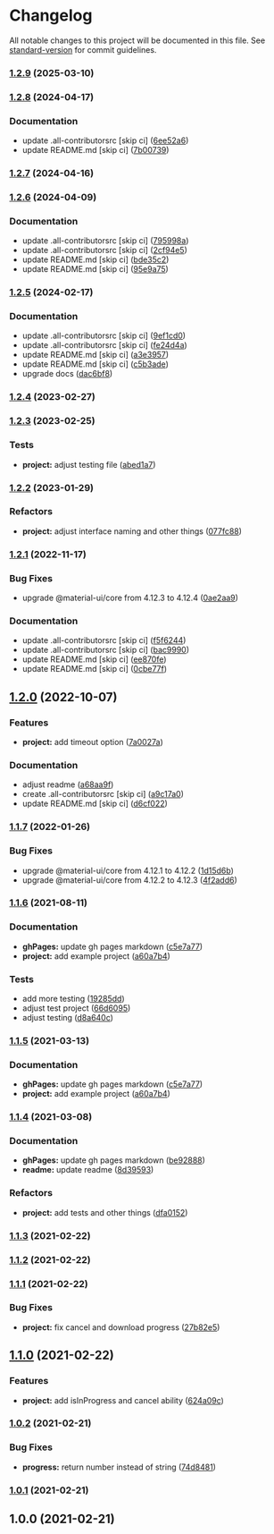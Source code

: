 # Changelog

All notable changes to this project will be documented in this file. See [standard-version](https://github.com/conventional-changelog/standard-version) for commit guidelines.

### [1.2.9](https://github.com/the-bugging/react-use-downloader/compare/v1.2.8...v1.2.9) (2025-03-10)

### [1.2.8](https://github.com/the-bugging/react-use-downloader/compare/v1.2.6...v1.2.8) (2024-04-17)


### Documentation

* update .all-contributorsrc [skip ci] ([6ee52a6](https://github.com/the-bugging/react-use-downloader/commit/6ee52a6393f393d3241d68c7c68c491d6f8bfe65))
* update README.md [skip ci] ([7b00739](https://github.com/the-bugging/react-use-downloader/commit/7b00739007fdf78b457bc22ed7d21e5e83a5a9a0))

### [1.2.7](https://github.com/the-bugging/react-use-downloader/compare/v1.2.6...v1.2.7) (2024-04-16)

### [1.2.6](https://github.com/the-bugging/react-use-downloader/compare/v1.2.5...v1.2.6) (2024-04-09)


### Documentation

* update .all-contributorsrc [skip ci] ([795998a](https://github.com/the-bugging/react-use-downloader/commit/795998a25771dfe99707e62c3b4c71d8d7cc069d))
* update .all-contributorsrc [skip ci] ([2cf94e5](https://github.com/the-bugging/react-use-downloader/commit/2cf94e576331684674e9d6b1f253f08b0ffac30e))
* update README.md [skip ci] ([bde35c2](https://github.com/the-bugging/react-use-downloader/commit/bde35c20e122ed3e37eac8de4049314922500259))
* update README.md [skip ci] ([95e9a75](https://github.com/the-bugging/react-use-downloader/commit/95e9a75a8cc5b830d1339cdfc25f07e7ce6fb40f))

### [1.2.5](https://github.com/the-bugging/react-use-downloader/compare/v1.2.3...v1.2.5) (2024-02-17)


### Documentation

* update .all-contributorsrc [skip ci] ([9ef1cd0](https://github.com/the-bugging/react-use-downloader/commit/9ef1cd0fef5fdb1aea7b500e663461a80842a7d8))
* update .all-contributorsrc [skip ci] ([fe24d4a](https://github.com/the-bugging/react-use-downloader/commit/fe24d4a5dcae06088b4ef5150c5e7c614cf03745))
* update README.md [skip ci] ([a3e3957](https://github.com/the-bugging/react-use-downloader/commit/a3e3957651810a79a190718a495999b2dd3c84ab))
* update README.md [skip ci] ([c5b3ade](https://github.com/the-bugging/react-use-downloader/commit/c5b3ade40b74f4d7f598a0de5252f33ff035fad2))
* upgrade docs ([dac6bf8](https://github.com/the-bugging/react-use-downloader/commit/dac6bf8d952b76ad3485b929404a7875707ab66b))

### [1.2.4](https://github.com/the-bugging/react-use-downloader/compare/v1.2.3...v1.2.4) (2023-02-27)

### [1.2.3](https://github.com/the-bugging/react-use-downloader/compare/v1.2.2...v1.2.3) (2023-02-25)


### Tests

* **project:** adjust testing file ([abed1a7](https://github.com/the-bugging/react-use-downloader/commit/abed1a706a41b416994fea9513aeca010e793398))

### [1.2.2](https://github.com/the-bugging/react-use-downloader/compare/v1.2.1...v1.2.2) (2023-01-29)

### Refactors

- **project:** adjust interface naming and other things ([077fc88](https://github.com/the-bugging/react-use-downloader/commit/077fc885dfda8371613d45f3754a553950ef1b5b))

### [1.2.1](https://github.com/the-bugging/react-use-downloader/compare/v1.2.0...v1.2.1) (2022-11-17)

### Bug Fixes

- upgrade @material-ui/core from 4.12.3 to 4.12.4 ([0ae2aa9](https://github.com/the-bugging/react-use-downloader/commit/0ae2aa9d537291c6d44049ad369ffdc9c2de2399))

### Documentation

- update .all-contributorsrc [skip ci] ([f5f6244](https://github.com/the-bugging/react-use-downloader/commit/f5f6244b2436167a24f59cfa81aaf8d7e661b1c0))
- update .all-contributorsrc [skip ci] ([bac9990](https://github.com/the-bugging/react-use-downloader/commit/bac9990cbecb5ec41daab25f7de20daf2bca0b6f))
- update README.md [skip ci] ([ee870fe](https://github.com/the-bugging/react-use-downloader/commit/ee870fe70153454eb5039dbfb289282263f0c2ec))
- update README.md [skip ci] ([0cbe77f](https://github.com/the-bugging/react-use-downloader/commit/0cbe77f12a3a62855deccb6522f274daee5c74a3))

## [1.2.0](https://github.com/the-bugging/react-use-downloader/compare/v1.1.7...v1.2.0) (2022-10-07)

### Features

- **project:** add timeout option ([7a0027a](https://github.com/the-bugging/react-use-downloader/commit/7a0027a58d4c2774f6c3ba8bcce39db721be8371))

### Documentation

- adjust readme ([a68aa9f](https://github.com/the-bugging/react-use-downloader/commit/a68aa9f18a2756703e4a22c180c4bf0758a77a7b))
- create .all-contributorsrc [skip ci] ([a9c17a0](https://github.com/the-bugging/react-use-downloader/commit/a9c17a087c274ac0f3a2c8950c30030ba911f7b9))
- update README.md [skip ci] ([d6cf022](https://github.com/the-bugging/react-use-downloader/commit/d6cf0222a7995a07e9e0545ad528bc88b6469a53))

### [1.1.7](https://github.com/the-bugging/react-use-downloader/compare/v1.1.6...v1.1.7) (2022-01-26)

### Bug Fixes

- upgrade @material-ui/core from 4.12.1 to 4.12.2 ([1d15d6b](https://github.com/the-bugging/react-use-downloader/commit/1d15d6ba80ec216195b627d60d0a22728a9e6bbe))
- upgrade @material-ui/core from 4.12.2 to 4.12.3 ([4f2add6](https://github.com/the-bugging/react-use-downloader/commit/4f2add6958aa9b48f33901a2fd28295df63eb1e0))

### [1.1.6](https://github.com/the-bugging/react-use-downloader/compare/v1.1.4...v1.1.6) (2021-08-11)

### Documentation

- **ghPages:** update gh pages markdown ([c5e7a77](https://github.com/the-bugging/react-use-downloader/commit/c5e7a77d138d0a05b972cf698637e65b7203ebe4))
- **project:** add example project ([a60a7b4](https://github.com/the-bugging/react-use-downloader/commit/a60a7b4ba8ee80b4bf6a6fe9ef8e214cb87a12ff))

### Tests

- add more testing ([19285dd](https://github.com/the-bugging/react-use-downloader/commit/19285dd1a20c1b4c0443a129a9be4464044a6b12))
- adjust test project ([66d6095](https://github.com/the-bugging/react-use-downloader/commit/66d60953ced492adb64fe3b63d349a8958116483))
- adjust testing ([d8a640c](https://github.com/the-bugging/react-use-downloader/commit/d8a640cf854fae08fd1bcb40784501ac4ce231bf))

### [1.1.5](https://github.com/the-bugging/react-use-downloader/compare/v1.1.4...v1.1.5) (2021-03-13)

### Documentation

- **ghPages:** update gh pages markdown ([c5e7a77](https://github.com/the-bugging/react-use-downloader/commit/c5e7a77d138d0a05b972cf698637e65b7203ebe4))
- **project:** add example project ([a60a7b4](https://github.com/the-bugging/react-use-downloader/commit/a60a7b4ba8ee80b4bf6a6fe9ef8e214cb87a12ff))

### [1.1.4](https://github.com/the-bugging/react-use-downloader/compare/v1.1.3...v1.1.4) (2021-03-08)

### Documentation

- **ghPages:** update gh pages markdown ([be92888](https://github.com/the-bugging/react-use-downloader/commit/be92888a91f9134b412c12c6cdff9fc259ef1b43))
- **readme:** update readme ([8d39593](https://github.com/the-bugging/react-use-downloader/commit/8d39593c5a57dfdd0e88842b2cef41a05b8f7d00))

### Refactors

- **project:** add tests and other things ([dfa0152](https://github.com/the-bugging/react-use-downloader/commit/dfa01527e7e676adf91d30a2d0724c49d4a3b6e0))

### [1.1.3](https://github.com/the-bugging/react-use-downloader/compare/v1.1.2...v1.1.3) (2021-02-22)

### [1.1.2](https://github.com/the-bugging/react-use-downloader/compare/v1.1.1...v1.1.2) (2021-02-22)

### [1.1.1](https://github.com/the-bugging/react-use-downloader/compare/v1.1.0...v1.1.1) (2021-02-22)

### Bug Fixes

- **project:** fix cancel and download progress ([27b82e5](https://github.com/the-bugging/react-use-downloader/commit/27b82e595fb106270925c033f1dd44a3737e9f99))

## [1.1.0](https://github.com/the-bugging/react-use-downloader/compare/v1.0.2...v1.1.0) (2021-02-22)

### Features

- **project:** add isInProgress and cancel ability ([624a09c](https://github.com/the-bugging/react-use-downloader/commit/624a09c28d5071e44164a97657cd86ab9e4140c8))

### [1.0.2](https://github.com/the-bugging/react-use-downloader/compare/v1.0.1...v1.0.2) (2021-02-21)

### Bug Fixes

- **progress:** return number instead of string ([74d8481](https://github.com/the-bugging/react-use-downloader/commit/74d8481ed41f59d0bffb0865c37ddcd9e7d9c024))

### [1.0.1](https://github.com/the-bugging/react-use-downloader/compare/v1.0.0...v1.0.1) (2021-02-21)

## 1.0.0 (2021-02-21)

